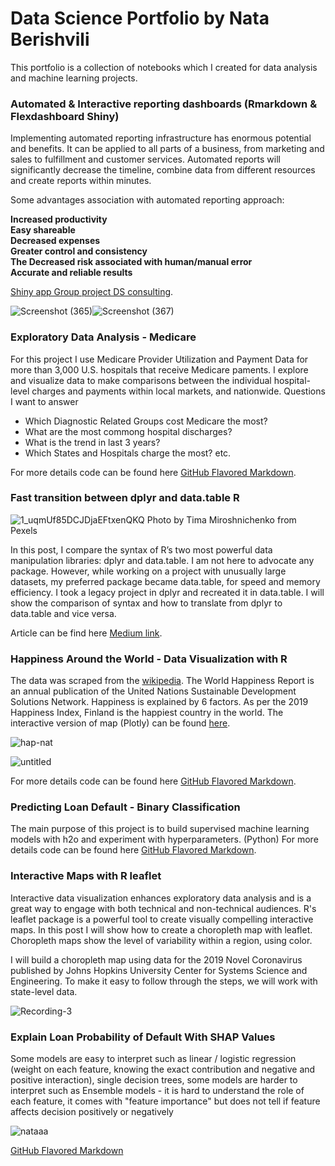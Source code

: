 # Data Science Portfolio by Nata Berishvili

This portfolio is a collection of notebooks which I created for data analysis and machine learning projects.

### Automated & Interactive reporting dashboards (Rmarkdown & Flexdashboard Shiny)

Implementing automated reporting infrastructure has enormous potential and benefits. It can be applied to all parts of a business, from marketing and sales to fulfillment and customer services. Automated reports will significantly decrease the timeline, combine data from different resources and create reports within minutes.

Some advantages association with automated reporting approach:

**Increased productivity  
Easy shareable  
Decreased expenses  
Greater control and consistency  
The Decreased risk associated with human/manual error  
Accurate and reliable results** 

 [Shiny app Group project DS consulting](https://nataberishvili.shinyapps.io/dsconsulting/#section-google-trends).

![Screenshot (365)](https://user-images.githubusercontent.com/50959111/89877474-2755e100-db8e-11ea-8a98-e0315edf21cd.png)![Screenshot (367)](https://user-images.githubusercontent.com/50959111/89877488-2a50d180-db8e-11ea-81d9-40e28913aefb.png)


### Exploratory Data Analysis - Medicare


For this project I use Medicare Provider Utilization and Payment Data for more than 3,000 U.S. hospitals that receive Medicare paments. I explore and visualize data to make comparisons between the individual hospital-level charges and payments within local markets, and nationwide. 
Questions I want to answer 

- Which Diagnostic Related Groups cost Medicare the most?
- What are the most commong hospital discharges? 
- What is the trend in last 3 years?
- Which States and Hospitals charge the most? etc.


For more details code can be found here [GitHub Flavored Markdown](https://github.com/nataberishvili/Exploratory_data_analysis_medicare).



### Fast transition between dplyr and data.table R  

![1_uqmUf85DCJDjaEFtxenQKQ](https://user-images.githubusercontent.com/50959111/98455766-e8aad500-2142-11eb-940d-c9b864cea443.jpeg)
      Photo by Tima Miroshnichenko from Pexels


In this post, I compare the syntax of R’s two most powerful data manipulation libraries: dplyr and data.table. I am not here to advocate any package. However, while working on a project with unusually large datasets, my preferred package became data.table, for speed and memory efficiency. I took a legacy project in dplyr and recreated it in data.table. I will show the comparison of syntax and how to translate from dplyr to data.table and vice versa.

Article can be find here [Medium link](https://towardsdatascience.com/fast-transition-between-dplyr-and-data-table-c02d53cb769f?sk=867c769543de99379754f659575416a7).



### Happiness Around the World - Data Visualization with R


The data was scraped from the [wikipedia](https://en.wikipedia.org/wiki/World_Happiness_Report).
The World Happiness Report is an annual publication of the United Nations Sustainable Development Solutions Network. Happiness is explained by 6 factors. As per the 2019 Happiness Index, Finland is the happiest country in the world. 
The interactive version of map (Plotly) can be found [here](https://plot.ly/~nataberishvili/9/?fbclid=IwAR1_SeAYlIe_Kc2gp-AlTnV7o7blV77eEiXuRSK81Ajs72JDrKVyxuMvLqI#/.embed).

![hap-nat](https://user-images.githubusercontent.com/50959111/73878371-6c3c3c00-4828-11ea-8514-b867b21cad68.png)


![untitled](https://user-images.githubusercontent.com/50959111/76675545-d5823e00-6590-11ea-8dfc-ad4b8e35a98d.png)

For more details code can be found here [GitHub Flavored Markdown](https://github.com/nataberishvili/happiness_data_visualization_r).






### Predicting Loan Default - Binary Classification

The main purpose of this project is to build supervised machine learning models with h2o and experiment with hyperparameters. (Python)
For more details code can be found here [GitHub Flavored Markdown](https://github.com/nataberishvili/h2o_rf_gbm_stacked_ensambles_loan_default/blob/master/h2o-rf-gbm-stacked.ipynb).

### Interactive Maps with R leaflet

Interactive data visualization enhances exploratory data analysis and is a great way to engage with both technical and non-technical audiences. R's leaflet package is a powerful tool to create visually compelling interactive maps. In this post I will show how to create a choropleth map with leaflet. Choropleth maps show the level of variability within a region, using color.  


I will build a choropleth map using data for the 2019 Novel Coronavirus published by Johns Hopkins University Center for Systems Science and Engineering. To make it easy to follow through the steps, we will work with state-level data.

![Recording-3](https://user-images.githubusercontent.com/50959111/94729665-03ae4c00-0330-11eb-8ace-69ed10a68c04.gif)

### Explain Loan Probability of Default With SHAP Values

Some models are easy to interpret such as linear / logistic regression (weight on each feature, knowing the exact contribution and negative and positive interaction), single decision trees, some models are harder to interpret such as Ensemble models - it is hard to understand the role of each feature, it comes with "feature importance" but does not tell if feature affects decision positively or negatively

![nataaa](https://user-images.githubusercontent.com/50959111/74569704-07c85d80-4f49-11ea-8d6d-4f3c9fb3a999.png)

[GitHub Flavored Markdown](https://github.com/nataberishvili/explain_loan_probabiity_of_default/blob/master/SHAP_VALUES_NATA.ipynb) 


